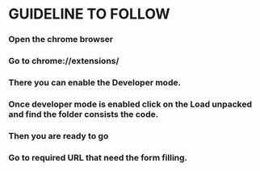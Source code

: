 # GUIDELINE TO FOLLOW

### Open the chrome browser
### Go to chrome://extensions/ 
### There you can enable the Developer mode.
### Once developer mode is enabled click on the Load unpacked and find the folder consists the code.
### Then you are ready to go
### Go to required URL that need the form filling.


